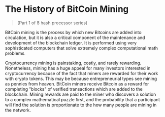 # The History of BitCoin Mining
> (Part 1 of 8 hash processor series)

BitCoin mining is the process by which new Bitcoins are added into circulation, but it is also a critical component of the maintenance and development of the blockchain ledger. It is performed using very sophisticated computers that solve extremely complex computational math problems.  

Cryptocurrency mining is painstaking, costly, and rarely rewarding. Nonetheless, mining has a huge appeal for many investors interested in cryptocurrency because of the fact that miners are rewarded for their work with crypto tokens. This may be because entrepreneurial types see mining as pennies from heaven. BitCoin miners receive Bitcoin as a reward for completing "blocks" of verified transactions which are added to the blockchain. Mining rewards are paid to the miner who discovers a solution to a complex mathematical puzzle first, and the probability that a participant will find the solution is proportionate to the how many people are mining in the network.
